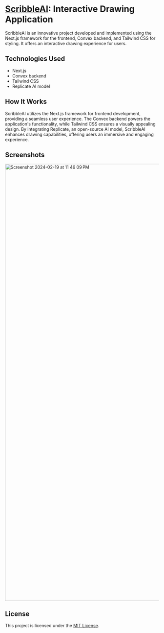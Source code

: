 # [ScribbleAI](https://scribble-ai-wzis.vercel.app): Interactive Drawing Application

ScribbleAI is an innovative project developed and implemented using the Next.js framework for the frontend, Convex backend, and Tailwind CSS for styling. It offers an interactive drawing experience for users.

## Technologies Used

- Next.js
- Convex backend
- Tailwind CSS
- Replicate AI model

## How It Works

ScribbleAI utilizes the Next.js framework for frontend development, providing a seamless user experience. The Convex backend powers the application's functionality, while Tailwind CSS ensures a visually appealing design. By integrating Replicate, an open-source AI model, ScribbleAI enhances drawing capabilities, offering users an immersive and engaging experience.

## Screenshots

<img width="1427" alt="Screenshot 2024-02-19 at 11 46 09 PM" src="https://github.com/MdMuneer/ScribbleAI/assets/31310562/1e490492-f468-4d02-afeb-a04d3943b339">

## License

This project is licensed under the [MIT License](LICENSE).
